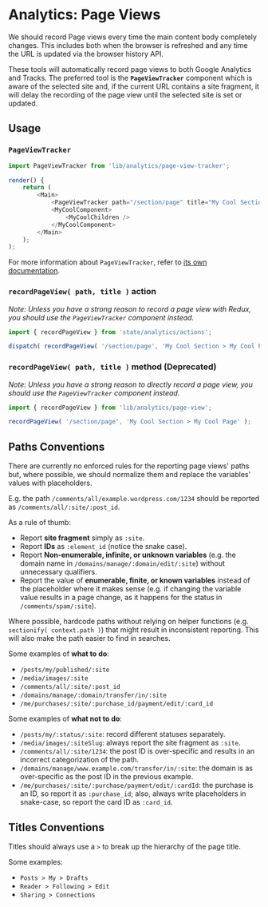 # Analytics: Page Views

We should record Page views every time the main content body completely changes. This includes both when the browser is refreshed and any time the URL is updated via the browser history API.

These tools will automatically record page views to both Google Analytics and Tracks. The preferred tool is the **`PageViewTracker`** component which is aware of the selected site and, if the current URL contains a site fragment, it will delay the recording of the page view until the selected site is set or updated.

## Usage

### `PageViewTracker`

```js
import PageViewTracker from 'lib/analytics/page-view-tracker';

render() {
	return (
		<Main>
			<PageViewTracker path="/section/page" title="My Cool Section > My Cool Page" />
			<MyCoolComponent>
				<MyCoolChildren />
			</MyCoolComponent>
		</Main>
	);
);
```

For more information about `PageViewTracker`, refer to [its own documentation](https://github.com/Automattic/wp-calypso/tree/HEAD/client/lib/analytics/page-view-tracker).

### `recordPageView( path, title )` action

_Note: Unless you have a strong reason to record a page view with Redux, you should use the `PageViewTracker` component instead._

```js
import { recordPageView } from 'state/analytics/actions';

dispatch( recordPageView( '/section/page', 'My Cool Section > My Cool Page' ) );
```

### `recordPageView( path, title )` method (Deprecated)

_Note: Unless you have a strong reason to directly record a page view, you should use the `PageViewTracker` component instead._

```js
import { recordPageView } from 'lib/analytics/page-view';

recordPageView( '/section/page', 'My Cool Section > My Cool Page' );
```

## Paths Conventions

There are currently no enforced rules for the reporting page views' paths but, where possible, we should normalize them and replace the variables' values with placeholders.

E.g. the path `/comments/all/example.wordpress.com/1234` should be reported as `/comments/all/:site/:post_id`.

As a rule of thumb:

- Report **site fragment** simply as `:site`.
- Report **IDs** as `:element_id` (notice the snake case).
- Report **Non-enumerable, infinite, or unknown variables** (e.g. the domain name in `/domains/manage/:domain/edit/:site`) without unnecessary qualifiers.
- Report the value of **enumerable, finite, or known variables** instead of the placeholder where it makes sense (e.g. if changing the variable value results in a page change, as it happens for the status in `/comments/spam/:site`).

Where possible, hardcode paths without relying on helper functions (e.g. `sectionify( context.path )`) that might result in inconsistent reporting. This will also make the path easier to find in searches.

Some examples of **what to do**:

- `/posts/my/published/:site`
- `/media/images/:site`
- `/comments/all/:site/:post_id`
- `/domains/manage/:domain/transfer/in/:site`
- `/me/purchases/:site/:purchase_id/payment/edit/:card_id`

Some examples of **what not to do**:

- `/posts/my/:status/:site`: record different statuses separately.
- `/media/images/:siteSlug`: always report the site fragment as `:site`.
- `/comments/all/:site/1234`: the post ID is over-specific and results in an incorrect categorization of the path.
- `/domains/manage/www.example.com/transfer/in/:site`: the domain is as over-specific as the post ID in the previous example.
- `/me/purchases/:site/:purchase/payment/edit/:cardId`: the purchase is an ID, so report it as `:purchase_id`; also, always write placeholders in snake-case, so report the card ID as `:card_id`.

## Titles Conventions

Titles should always use a `>` to break up the hierarchy of the page title.

Some examples:

- `Posts > My > Drafts`
- `Reader > Following > Edit`
- `Sharing > Connections`

